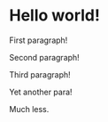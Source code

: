 # Hello world!

First paragraph!

Second paragraph!

Third paragraph!

Yet another para!

Much less.